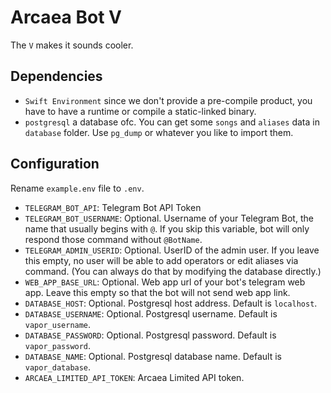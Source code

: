 # Arcaea Bot V

The `V` makes it sounds cooler.

## Dependencies

- `Swift Environment` since we don't provide a pre-compile product, you have to have a runtime or compile a static-linked binary.
- `postgresql` a database ofc. You can get some `songs` and `aliases` data in `database` folder. Use `pg_dump` or whatever you like to import them.

## Configuration

Rename `example.env` file to `.env`.

- `TELEGRAM_BOT_API`: Telegram Bot API Token
- `TELEGRAM_BOT_USERNAME`: Optional. Username of your Telegram Bot, the name that usually begins with `@`. If you skip this variable, bot will only respond those command without `@BotName`.
- `TELEGRAM_ADMIN_USERID`: Optional. UserID of the admin user. If you leave this empty, no user will be able to add operators or edit aliases via command. (You can always do that by modifying the database directly.)
- `WEB_APP_BASE_URL`: Optional. Web app url of your bot's telegram web app. Leave this empty so that the bot will not send web app link.
- `DATABASE_HOST`: Optional. Postgresql host address. Default is `localhost`.
- `DATABASE_USERNAME`: Optional. Postgresql username. Default is `vapor_username`.
- `DATABASE_PASSWORD`: Optional. Postgresql password. Default is `vapor_password`.
- `DATABASE_NAME`: Optional. Postgresql database name. Default is `vapor_database`.
- `ARCAEA_LIMITED_API_TOKEN`: Arcaea Limited API token.
